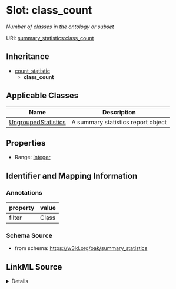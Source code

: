 # Slot: class_count
_Number of classes in the ontology or subset_


URI: [summary_statistics:class_count](https://w3id.org/oaklib/summary_statistics.class_count)




## Inheritance

* [count_statistic](count_statistic.md)
    * **class_count**





## Applicable Classes

| Name | Description |
| --- | --- |
[UngroupedStatistics](UngroupedStatistics.md) | A summary statistics report object






## Properties

* Range: [Integer](Integer.md)







## Identifier and Mapping Information





### Annotations

| property | value |
| --- | --- |
| filter | Class |



### Schema Source


* from schema: https://w3id.org/oak/summary_statistics




## LinkML Source

<details>
```yaml
name: class_count
annotations:
  filter:
    tag: filter
    value: Class
description: Number of classes in the ontology or subset
from_schema: https://w3id.org/oak/summary_statistics
rank: 1000
is_a: count_statistic
alias: class_count
owner: UngroupedStatistics
domain_of:
- UngroupedStatistics
slot_group: class_statistic_group
range: integer

```
</details>